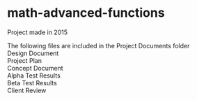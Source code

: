 # math-advanced-functions
Project made in 2015

The following files are included in the Project Documents folder
<br/>
Design Document <br/>
Project Plan <br/>
Concept Document <br/>
Alpha Test Results <br/>
Beta Test Results <br/>
Client Review <br/>

